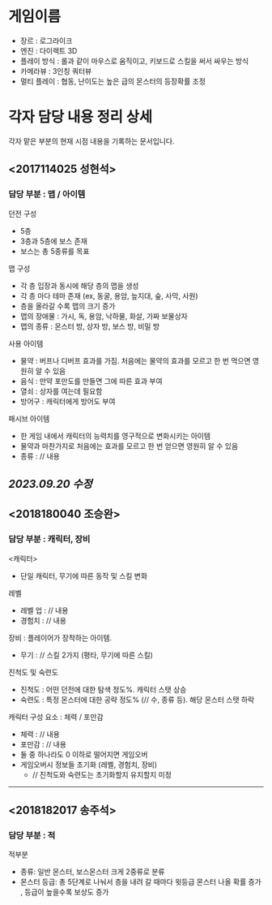 # 게임이름
- 장르 : 로그라이크
- 엔진 : 다이렉트 3D
- 플레이 방식 : 롤과 같이 마우스로 움직이고, 키보드로 스킬을 써서 싸우는 방식
- 카메라뷰 : 3인칭 쿼터뷰
- 멀티 플레이 : 협동, 난이도는 높은 급의 몬스터의 등장확률 조정

# 각자 담당 내용 정리 상세
각자 맡은 부분의 현재 시점 내용을 기록하는 문서입니다.

## <2017114025 성현석>
### 담당 부분 : 맵 / 아이템  
  
던전 구성
- 5층
- 3층과 5층에 보스 존재
- 보스는 총 5종류를 목표

맵 구성
- 각 층 입장과 동시에 해당 층의 맵을 생성
- 각 층 마다 테마 존재 (ex, 동굴, 용암, 늪지대, 숲, 사막, 사원)
- 층을 올라갈 수록 맵의 크기 증가
- 맵의 장애물 : 가시, 독, 용암, 낙하물, 화살, 가짜 보물상자
- 맵의 종류 : 몬스터 방, 상자 방, 보스 방, 비밀 방

사용 아이템
- 물약 : 버프나 디버프 효과를 가짐. 처음에는 물약의 효과를 모르고 한 번 먹으면 영원히 알 수 있음
- 음식 : 만약 포만도를 만들면 그에 따른 효과 부여
- 열쇠 : 상자를 여는데 필요함
- 방어구 : 캐릭터에게 방어도 부여

패시브 아이템
- 한 게임 내에서 캐릭터의 능력치를 영구적으로 변화시키는 아이템
- 물약과 마찬가지로 처음에는 효과를 모르고 한 번 얻으면 영원히 알 수 있음
- 종류 : // 내용

_2023.09.20 수정_
---

## <2018180040 조승완>
### 담당 부분 : 캐릭터, 장비
<캐릭터> 
- 단일 캐릭터, 무기에 따른 동작 및 스킬 변화

레벨
- 레벨 업 : // 내용
- 경험치 : // 내용
  
장비 : 플레이어가 장착하는 아이템. 
- 무기 : // 스킬 2가지 (평타, 무기에 따른 스킬)

진척도 및 숙련도
- 진척도 : 어떤 던전에 대한 탐색 정도%. 캐릭터 스탯 상승
- 숙련도 : 특정 몬스터에 대한 공략 정도% (// 수, 종류 등). 해당 몬스터 스탯 하락

캐릭터 구성 요소 : 체력 / 포만감
- 체력 : // 내용
- 포만감 : // 내용
- 둘 중 하나라도 0 이하로 떨어지면 게임오버
- 게임오버시 정보들 초기화 (레벨, 경험치, 장비)
    - // 진척도와 숙련도는 초기화할지 유지할지 미정

---

## <2018182017 송주석>
### 담당 부분 : 적

적부분
- 종류: 일반 몬스터, 보스몬스터 크게 2중류로 분류
- 몬스터 등급: 총 5단계로 나눠서 층을 내려 갈 때마다 윗등급 몬스터 나올 확률 증가 , 등급이 높을수록 보상도 증가
